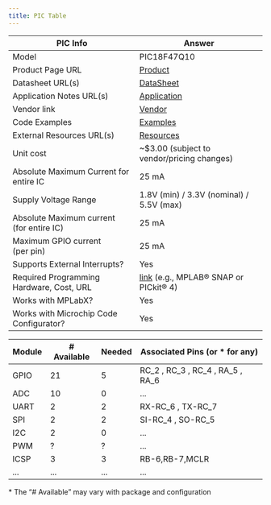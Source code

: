 ```yaml
---
title: PIC Table
---
```


| PIC Info                                      | Answer                                                                                                                                       |
| --------------------------------------------- | --------------------------------------------------------------------------------------------------------------------------------------------- |
| Model                                         | PIC18F47Q10                                                                                                                                   |
| Product Page URL                              | [Product](https://www.microchip.com/en-us/product/pic18f47q10)                                                                                   |
| Datasheet URL(s)                              | [DataSheet](https://ww1.microchip.com/downloads/en/DeviceDoc/PIC18F27_47Q10-data-sheet-40002043C.pdf)                                                                        |
| Application Notes URL(s)                      | [Application](https://ww1.microchip.com/downloads/en/DeviceDoc/PIC18F27_47Q10-data-sheet-40002043C.pdf)                                                                                         |
| Vendor link                                   | [Vendor](https://www.digikey.com/en/products/detail/microchip-technology/PIC18F47Q10-I-P/10187785)                                                                           |
| Code Examples                                 | [Examples](https://www.microchip.com/en-us/product/pic18f26k22#Documentation)                                                                                                      |
| External Resources URL(s)                     | [Resources](https://www.microchip.com/en-us/product/pic18f26k22#Documentation)                                                                                |
| Unit cost                                     | ~$3.00 (subject to vendor/pricing changes)                                                                                                    |
| Absolute Maximum Current for entire IC        | 25 mA                                                                                                                                        |
| Supply Voltage Range                          | 1.8V (min) / 3.3V (nominal) / 5.5V (max)                                                                                                       |
| Absolute Maximum current <br> (for entire IC) | 25 mA                                                                                                                                        |
| Maximum GPIO current <br> (per pin)           | 25 mA                                                                                                                                        |
| Supports External Interrupts?                 | Yes                                                                                                                                          |
| Required Programming Hardware, Cost, URL      | [link](https://www.microchip.com/en-us/product/pic18f26k22#Tools%20And%20Software) (e.g., MPLAB® SNAP or PICkit® 4)                                                            |
| Works with MPLabX?                            | Yes                                                                                                                                          |
| Works with Microchip Code Configurator?       | Yes                                                                                                                                          |

| Module     | # Available         | Needed | Associated Pins (or * for any)                                  |
| ---------- | ------------------- | ------ | --------------------------------------------------------------- |
| GPIO       | 21                  | 5      | RC_2 , RC_3 , RC_4 , RA_5 , RA_6                                |
| ADC        | 10                  | 0      | ...                                                             |
| UART       | 2                   | 2      | RX-RC_6 , TX-RC_7                                               |
| SPI        | 2                   | 2      | SI-RC_4 , SO-RC_5                                               |
| I2C        | 2                   | 0      | ...                                                             |
| PWM        | ?                   | ?      | ...                                                             |
| ICSP       | 3                   | 3      | RB-6,RB-7,MCLR                                                  |
| ...        | ...                 | ...    | ...                                                             |

\* The “# Available” may vary with package and configuration
